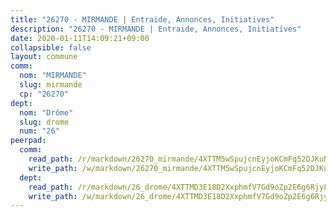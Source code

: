 ```yaml
---
title: "26270 - MIRMANDE | Entraide, Annonces, Initiatives"
description: "26270 - MIRMANDE | Entraide, Annonces, Initiatives"
date: 2020-01-11T14:09:21+09:00
collapsible: false
layout: commune
comm:
  nom: "MIRMANDE"
  slug: mirmande
  cp: "26270"
dept:
  nom: "Drôme"
  slug: drome
  num: "26"
peerpad:
  comm:
    read_path: /r/markdown/26270_mirmande/4XTTM5wSpujcnEyjoKCmFq52DJKuNSHzgBQMJaJZgrtEnNpfL
    write_path: /w/markdown/26270_mirmande/4XTTM5wSpujcnEyjoKCmFq52DJKuNSHzgBQMJaJZgrtEnNpfL-K3TgTi4Z6a8JZNW3asaRWtVdWcX8xYrk6MozRccz8NGgFZLC8DsnFsjjsWZW2rjccthwwLkkd5zHZY9iZVthzcQBBoWsx2inrTgGQse4JWPr2zBMX8CiihF8VopZxBUYdDUZKsza
  dept:
    read_path: /r/markdown/26_drome/4XTTMD3E18D2XxphmfV7Gd9oZp2E6g6Rjy8yoyyuT4SyeeDZv
    write_path: /w/markdown/26_drome/4XTTMD3E18D2XxphmfV7Gd9oZp2E6g6Rjy8yoyyuT4SyeeDZv-K3TgUGX4nG6FnUgVjDeodHJBzD4Z7jTqAJwquijk1LCW8AWc9CAemuRZDQCZC8aha3sgQcHNRUHizJ1bQGiTeNjxAKKxoxsNxcJ7pjGzQ4icP1ftCA9sHED31LddZbCgpf6zkM4Q
---
```


